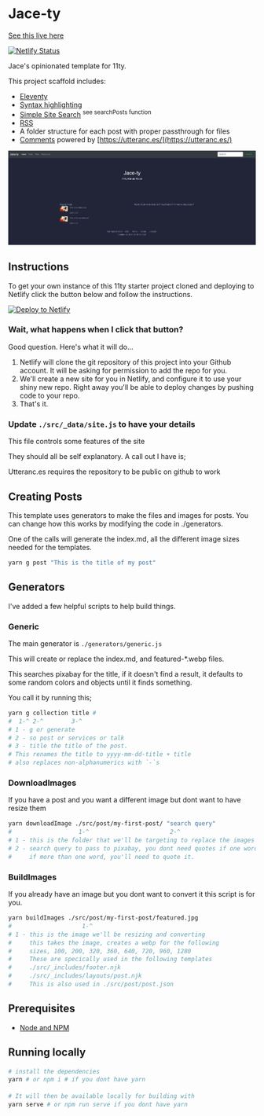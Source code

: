 # Jace-ty

[See this live here](https://jace-ty.netlify.app)

[![Netlify Status](https://api.netlify.com/api/v1/badges/fc9177c3-21b0-4f2b-8ab4-2f46df6b77ae/deploy-status)](https://app.netlify.com/sites/jace-ty/deploys)

Jace's opinionated template for 11ty.

This project scaffold includes:

- [Eleventy](https://11ty.dev)
- [Syntax highlighting](https://github.com/jacebenson/jace-ty/blob/main/.eleventy.js#L21)
- [Simple Site Search](https://github.com/jacebenson/jace-ty/blob/main/src/_includes/base.njk) <sup>see searchPosts function</sup>
- [RSS](https://github.com/jacebenson/jace-ty/blob/main/.eleventy.js#L4)
- A folder structure for each post with proper passthrough for files
- [Comments](https://github.com/jacebenson/jace-ty/blob/main/src/_includes/layouts/post-single.njk#L56) powered by [https://utteranc.es/](https://utteranc.es/)

![Eleventy screenshot](./src/screenshot.jpg)


## Instructions

To get your own instance of this 11ty starter project cloned and deploying to Netlify click the button below and follow the instructions.

[![Deploy to Netlify](https://www.netlify.com/img/deploy/button.svg)](https://app.netlify.com/start/deploy?repository=https://github.com/jacebenson/jace-ty)

### Wait, what happens when I click that button?

Good question. Here's what it will do...

1. Netlify will clone the git repository of this project into your Github account. It will be asking for permission to add the repo for you.
2. We'll create a new site for you in Netlify, and configure it to use your shiny new repo. Right away you'll be able to deploy changes by pushing code to your repo.
3. That's it.

### Update `./src/_data/site.js` to have your details

This file controls some features of the site

They should all be self explanatory.  A call out I have is;

Utteranc.es requires the repository to be public on github to work

## Creating Posts

This template uses generators to make the files and images for posts.  You can change how this works by modifying the code in ./generators.

One of the calls will generate the index.md, all the different image sizes needed for the templates.

```bash
yarn g post "This is the title of my post"
```

## Generators

I've added a few helpful scripts to help build things.

### Generic 

The main generator is `./generators/generic.js`

This will create or replace the index.md, and featured-*.webp files.

This searches pixabay for the title, if it doesn't find a result, it 
defaults to some random colors and objects until it finds something.

You call it by running this;

```bash
yarn g collection title #
#  1-^ 2-^        3-^
# 1 - g or generate
# 2 - so post or services or talk
# 3 - title the title of the post.  
# This renames the title to yyyy-mm-dd-title + title
# also replaces non-alphanumerics with `-`s
```

### DownloadImages

If you have a post and you want a different image but dont want to have resize them

```bash
yarn downloadImage ./src/post/my-first-post/ "search query"
#                   1-^                       2-^
# 1 - this is the folder that we'll be targeting to replace the images in
# 2 - search query to pass to pixabay, you dont need quotes if one word
#     if more than one word, you'll need to quote it.
```

### BuildImages

If you already have an image but you dont want to convert it this script is for you.

```bash
yarn buildImages ./src/post/my-first-post/featured.jpg
#                    1-^
# 1 - this is the image we'll be resizing and converting
#     this takes the image, creates a webp for the following
#     sizes, 100, 200, 320, 360, 640, 720, 960, 1280
#     These are specically used in the following templates
#     ./src/_includes/footer.njk
#     ./src/_includes/layouts/post.njk
#     This is also used in ./src/post/post.json
```


## Prerequisites

- [Node and NPM](https://nodejs.org/)

## Running locally

```bash
# install the dependencies
yarn # or npm i # if you dont have yarn

# It will then be available locally for building with
yarn serve # or npm run serve if you dont have yarn
```